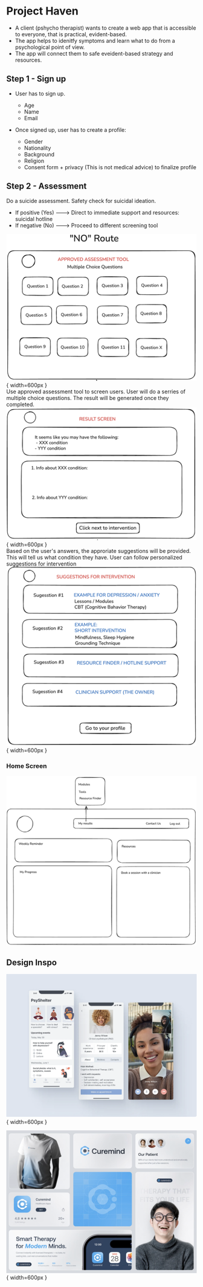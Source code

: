 # Project Haven

- A client (pshycho therapist) wants to create a web app that is accessible to everyone, that is practical, evident-based.
- The app helps to idenitfy symptoms and learn what to do from a psychological point of view.
- The app will connect them to safe eveident-based strategy and resources.

## Step 1 - Sign up
- User has to sign up.
  - Age
  - Name
  - Email

- Once signed up, user has to create a profile:
  - Gender
  - Nationality
  - Background
  - Religion
  - Consent form + privacy (This is not medical advice) to finalize profile

## Step 2 - Assessment
  Do a suicide assessment. Safety check for suicidal ideation.
  - If positive (Yes) ---> Direct to immediate support and resources: suicidal hotline
  - If negative (No) ---> Proceed to different screening tool

![alt text](image-2.png){ width=600px }
<br>
 Use approved assessment tool to screen users. User will do a serries of multiple choice questions. The result will be generated once they completed.
![alt text](image-3.png){ width=600px }
<br>
 Based on the user's answers, the approriate suggestions will be provided. This will tell us what condition they have. User can follow personalized suggestions for intervention
 ![alt text](image-4.png){ width=600px }
<br>

### Home Screen
![alt text](image-5.png)


## Design Inspo

![alt text](image-1.png){ width=600px }

![alt text](image.png){ width=600px }

